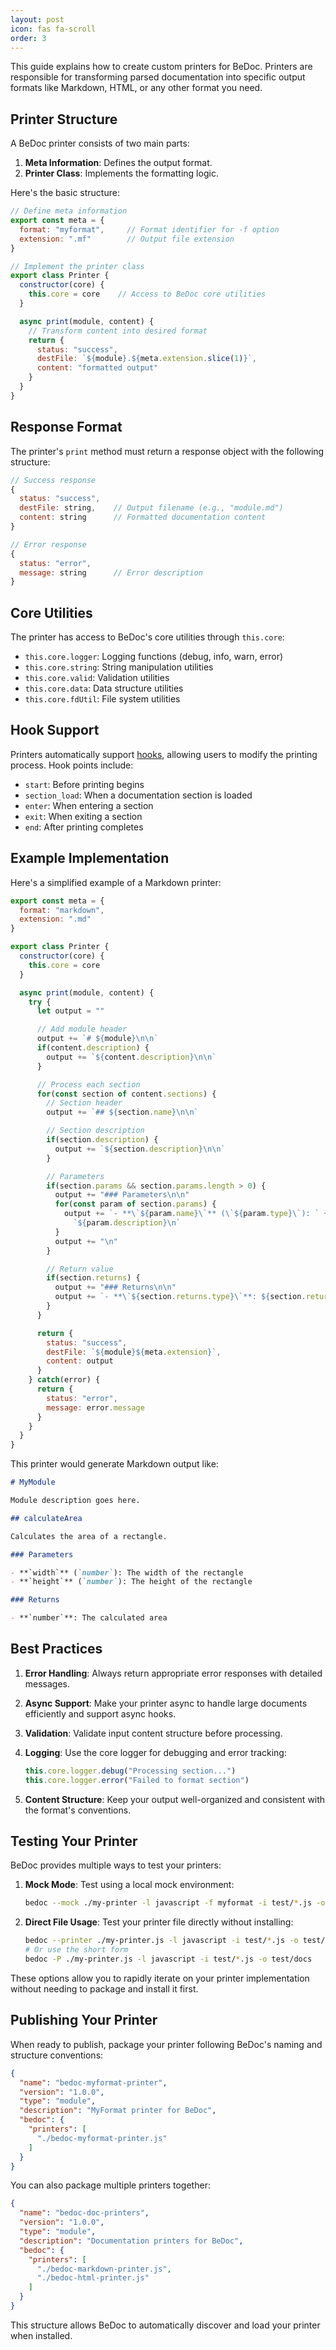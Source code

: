 ```yaml
---
layout: post
icon: fas fa-scroll
order: 3
---
```


This guide explains how to create custom printers for BeDoc. Printers are
responsible for transforming parsed documentation into specific output formats
like Markdown, HTML, or any other format you need.

## Printer Structure

A BeDoc printer consists of two main parts:

1. **Meta Information**: Defines the output format.
2. **Printer Class**: Implements the formatting logic.

Here's the basic structure:

```javascript
// Define meta information
export const meta = {
  format: "myformat",     // Format identifier for -f option
  extension: ".mf"        // Output file extension
}

// Implement the printer class
export class Printer {
  constructor(core) {
    this.core = core    // Access to BeDoc core utilities
  }

  async print(module, content) {
    // Transform content into desired format
    return {
      status: "success",
      destFile: `${module}.${meta.extension.slice(1)}`,
      content: "formatted output"
    }
  }
}
```

## Response Format

The printer's `print` method must return a response object with the following
structure:

```javascript
// Success response
{
  status: "success",
  destFile: string,    // Output filename (e.g., "module.md")
  content: string      // Formatted documentation content
}

// Error response
{
  status: "error",
  message: string      // Error description
}
```

## Core Utilities

The printer has access to BeDoc's core utilities through `this.core`:

- `this.core.logger`: Logging functions (debug, info, warn, error)
- `this.core.string`: String manipulation utilities
- `this.core.valid`: Validation utilities
- `this.core.data`: Data structure utilities
- `this.core.fdUtil`: File system utilities

## Hook Support

Printers automatically support [hooks](hooks), allowing users to modify the
printing process. Hook points include:

- `start`: Before printing begins
- `section_load`: When a documentation section is loaded
- `enter`: When entering a section
- `exit`: When exiting a section
- `end`: After printing completes

## Example Implementation

Here's a simplified example of a Markdown printer:

```javascript
export const meta = {
  format: "markdown",
  extension: ".md"
}

export class Printer {
  constructor(core) {
    this.core = core
  }

  async print(module, content) {
    try {
      let output = ""

      // Add module header
      output += `# ${module}\n\n`
      if(content.description) {
        output += `${content.description}\n\n`
      }

      // Process each section
      for(const section of content.sections) {
        // Section header
        output += `## ${section.name}\n\n`

        // Section description
        if(section.description) {
          output += `${section.description}\n\n`
        }

        // Parameters
        if(section.params && section.params.length > 0) {
          output += "### Parameters\n\n"
          for(const param of section.params) {
            output += `- **\`${param.name}\`** (\`${param.type}\`): ` +
              `${param.description}\n`
          }
          output += "\n"
        }

        // Return value
        if(section.returns) {
          output += "### Returns\n\n"
          output += `- **\`${section.returns.type}\`**: ${section.returns.description}\n\n`
        }
      }

      return {
        status: "success",
        destFile: `${module}${meta.extension}`,
        content: output
      }
    } catch(error) {
      return {
        status: "error",
        message: error.message
      }
    }
  }
}
```

This printer would generate Markdown output like:

```markdown
# MyModule

Module description goes here.

## calculateArea

Calculates the area of a rectangle.

### Parameters

- **`width`** (`number`): The width of the rectangle
- **`height`** (`number`): The height of the rectangle

### Returns

- **`number`**: The calculated area
```

## Best Practices

1. **Error Handling**: Always return appropriate error responses with detailed
   messages.

2. **Async Support**: Make your printer async to handle large documents
   efficiently and support async hooks.

3. **Validation**: Validate input content structure before processing.

4. **Logging**: Use the core logger for debugging and error tracking:
   ```javascript
   this.core.logger.debug("Processing section...")
   this.core.logger.error("Failed to format section")
   ```

5. **Content Structure**: Keep your output well-organized and consistent with
   the format's conventions.

## Testing Your Printer

BeDoc provides multiple ways to test your printers:

1. **Mock Mode**: Test using a local mock environment:
   ```bash
   bedoc --mock ./my-printer -l javascript -f myformat -i test/*.js -o test/docs
   ```

2. **Direct File Usage**: Test your printer file directly without installing:
   ```bash
   bedoc --printer ./my-printer.js -l javascript -i test/*.js -o test/docs
   # Or use the short form
   bedoc -P ./my-printer.js -l javascript -i test/*.js -o test/docs
   ```

These options allow you to rapidly iterate on your printer implementation
without needing to package and install it first.

## Publishing Your Printer

When ready to publish, package your printer following BeDoc's naming and
structure conventions:

```json
{
  "name": "bedoc-myformat-printer",
  "version": "1.0.0",
  "type": "module",
  "description": "MyFormat printer for BeDoc",
  "bedoc": {
    "printers": [
      "./bedoc-myformat-printer.js"
    ]
  }
}
```

You can also package multiple printers together:

```json
{
  "name": "bedoc-doc-printers",
  "version": "1.0.0",
  "type": "module",
  "description": "Documentation printers for BeDoc",
  "bedoc": {
    "printers": [
      "./bedoc-markdown-printer.js",
      "./bedoc-html-printer.js"
    ]
  }
}
```

This structure allows BeDoc to automatically discover and load your printer
when installed.
